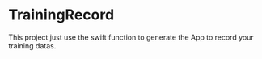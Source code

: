 # TrainingRecord
This project just use the swift function to generate the App to record your training datas.
